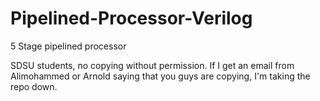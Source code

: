 # Pipelined-Processor-Verilog
5 Stage pipelined processor

SDSU students, no copying without permission. If I get an email from Alimohammed or Arnold saying that you guys are copying, I'm taking the repo down. 
